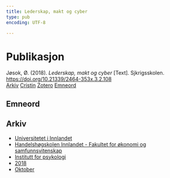 ```yaml
---
title: Lederskap, makt og cyber
type: pub
encoding: UTF-8

---
```

<h1>Publikasjon</h1>
<article id="csl-bib-container-RWVLSAKY" class="csl-bib-container">
  <div class="csl-bib-body"> <div class="csl-entry">Jøsok, Ø. (2018). <i>Lederskap, makt og cyber</i> [Text]. Sjkrigsskolen. <a href="https://doi.org/10.21339/2464-353x.3.2.108">https://doi.org/10.21339/2464-353x.3.2.108</a></div> </div>
  <div class="csl-bib-buttons">
    <a href="#taxonomy-article-RWVLSAKY" alt="archive" class="csl-bib-button">Arkiv</a>
    <a href="https://app.cristin.no/results/show.jsf?id=1621926" alt="Cristin" class="csl-bib-button">Cristin</a>
    <a href="http://zotero.org/groups/5881554/items/RWVLSAKY" alt="Zotero" class="csl-bib-button">Zotero</a>
    <a href="#keywords-article-RWVLSAKY" alt="keywords" class="csl-bib-button">Emneord</a>
  </div>
  <div id="csl-bib-meta-container-RWVLSAKY"></div>
</article>
<div id="csl-bib-meta-RWVLSAKY" class="csl-bib-meta">
  <article id="keywords-article-RWVLSAKY" class="keywords-article">
    <h1>Emneord</h1>
    
  </article>
  <article id="taxonomy-article-RWVLSAKY" class="taxonomy-article">
    <h1>Arkiv</h1>
    <ul>
      <li><a href="{{< params subfolder >}}nn/archive/?key=3DCRN523">Universitetet i Innlandet</a></li>
      <li><a href="{{< params subfolder >}}nn/archive/?key=DU8Q9LN9">Handelshøgskolen Innlandet - Fakultet for økonomi og samfunnsvitenskap</a></li>
      <li><a href="{{< params subfolder >}}nn/archive/?key=KTD9NXA8">Institutt for psykologi</a></li>
      <li><a href="{{< params subfolder >}}nn/archive/?key=EQ5YLBRL">2018</a></li>
      <li><a href="{{< params subfolder >}}nn/archive/?key=UFH3RR2G">Oktober</a></li>
    </ul>
  </article>
</div>
